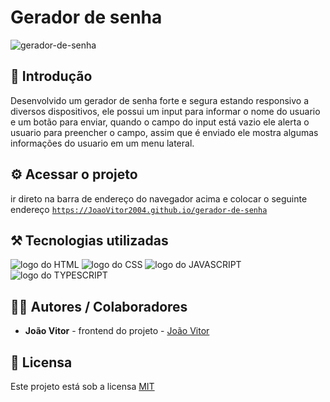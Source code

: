 # Gerador de senha

![gerador-de-senha](https://github.com/user-attachments/assets/4824d95b-de8a-4c0f-83ac-6f837653b7fd)

## 🎯 Introdução

Desenvolvido um gerador de senha forte e segura estando responsivo a diversos dispositivos, ele possui um input para informar o nome do usuario e um botão para enviar, quando o campo do input está vazio ele alerta o usuario para preencher o campo, assim que é enviado ele mostra algumas informações do usuario em um menu lateral.

## ⚙️ Acessar o projeto

ir direto na barra de endereço do navegador acima e colocar o seguinte endereço <code><a href='https://JoaoVitor2004.github.io/gerador-de-senha'>https://JoaoVitor2004.github.io/gerador-de-senha</a></code>

## ⚒️ Tecnologias utilizadas

<div>
  <img src='https://img.shields.io/badge/HTML5-E34F26?style=for-the-badge&logo=html5&logoColor=white' alt='logo do HTML'/>
  <img src='https://img.shields.io/badge/CSS3-1572B6?style=for-the-badge&logo=css3&logoColor=white' alt='logo do CSS'/>
  <img src='https://img.shields.io/badge/JavaScript-F7DF1E?style=for-the-badge&logo=javascript&logoColor=black' alt='logo do JAVASCRIPT'/>
  <img src='https://img.shields.io/badge/TypeScript-007ACC?style=for-the-badge&logo=typescript&logoColor=white' alt='logo do TYPESCRIPT'/>
</div>

## 👨‍💻 Autores / Colaboradores

- **João Vitor** - frontend do projeto - [João Vitor](https://www.linkedin.com/in/jo%C3%A3o-vitor-souza-28297632a)

## 📃 Licensa

Este projeto está sob a licensa [MIT](https://pt.wikipedia.org/wiki/Licen%C3%A7a_MIT)
